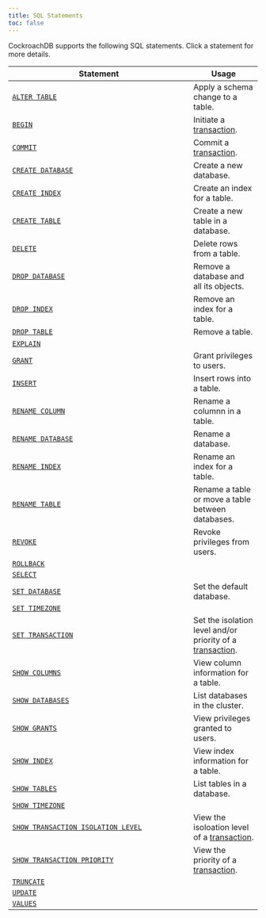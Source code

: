 ```yaml
---
title: SQL Statements
toc: false
---
```

<style>
table td:first-child {
  min-width: 350px;

}
</style>

CockroachDB supports the following SQL statements. Click a statement for more details.

Statement | Usage 
----------|------------
[`ALTER TABLE`](alter-table.html) | Apply a schema change to a table.
[`BEGIN`](begin-transaction.html)| Initiate a [transaction](transactions.html).
[`COMMIT`](commit-transaction.html) | Commit a [transaction](transaction.html).
[`CREATE DATABASE`](create-database.html) | Create a new database.
[`CREATE INDEX`](create-index.html) | Create an index for a table.
[`CREATE TABLE`](create-table.html) | Create a new table in a database. 
[`DELETE`](delete.html) | Delete rows from a table.
[`DROP DATABASE`](drop-database.html) | Remove a database and all its objects.
[`DROP INDEX`](drop-index.html) | Remove an index for a table.
[`DROP TABLE`](drop-table.html) | Remove a table.
[`EXPLAIN`](explain.html) | 
[`GRANT`](grant.html) | Grant privileges to users. 
[`INSERT`](insert.html) | Insert rows into a table.
[`RENAME COLUMN`](rename-column.html) | Rename a columnn in a table.
[`RENAME DATABASE`](rename-database.html) | Rename a database.
[`RENAME INDEX`](rename-index.html) | Rename an index for a table.
[`RENAME TABLE`](rename-table.html) | Rename a table or move a table between databases.
[`REVOKE`](revoke.html) | Revoke privileges from users. 
[`ROLLBACK`](rollback-transaction.html) | 
[`SELECT`](select.html) | 
[`SET DATABASE`](set-database.html) | Set the default database.
[`SET TIMEZONE`](set-timezone.html) | 
[`SET TRANSACTION`](set-transaction.html) | Set the isolation level and/or priority of a [transaction](transactions.html).
[`SHOW COLUMNS`](show-columns.html) | View column information for a table.
[`SHOW DATABASES`](show-databases.html) | List databases in the cluster.
[`SHOW GRANTS`](show-grants.html) | View privileges granted to users.
[`SHOW INDEX`](show-index.html) | View index information for a table. 
[`SHOW TABLES`](show-tables.html) | List tables in a database.
[`SHOW TIMEZONE`](show-timezone.html) | 
[`SHOW TRANSACTION ISOLATION LEVEL`](show-transaction-isolation-level.html) | View the isoloation level of a [transaction](transactions.html).
[`SHOW TRANSACTION PRIORITY`](show-transaction-priority.html) | View the priority of a [transaction](transactions.html). 
[`TRUNCATE`](truncate.html) | 
[`UPDATE`](update.html) | 
[`VALUES`](values.html) | 


